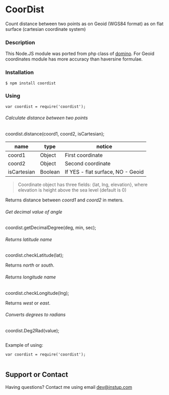 # CoorDist
Count distance between two points as on Geoid (WGS84 format) as on flat surface (cartesian coordinate system)

### Description
This Node.JS module was ported from php class of [domino](http://phpclub.ru/talk/threads/%D1%80%D0%B0%D1%81%D1%81%D1%82%D0%BE%D1%8F%D0%BD%D0%B8%D0%B5-%D0%BC%D0%B5%D0%B6%D0%B4%D1%83-%D0%B4%D0%B2%D1%83%D0%BC%D1%8F-%D1%82%D0%BE%D1%87%D0%BA%D0%B0%D0%BC%D0%B8-%D0%B7%D0%B5%D0%BC%D0%BB%D0%B8-%D0%B2-gps-%D0%BA%D0%BE%D0%BE%D1%80%D0%B4%D0%B8%D0%BD%D0%B0%D1%82%D0%B0%D1%85-%D1%81%D1%82%D0%B0%D0%BD%D0%B4%D0%B0%D1%80%D1%82%D0%B0-wgs84.54170/). For Geoid coordinates module has more accuracy than haversine formulae.

### Installation
```
$ npm install coordist
```

### Using

```
var coordist = require('coordist');
```
###### Calculate distance between two points
coordist.distance(coord1, coord2, isCartesian);

|name|type|notice|
|----|------|------|
|coord1|Object|First coordinate|
|coord2|Object|Second coordinate|
|isCartesian|Boolean|If YES - flat surface, NO - Geoid|

> Coordinate object has three fields:
> {lat, lng, elevation}, where elevation is height above the sea level (default is 0)

Returns distance between *coord1* and *coord2* in meters.

###### Get decimal value of angle
coordist.getDecimalDegree(deg, min, sec);

###### Returns latitude name
coordist.checkLatitude(lat);

Returns *north* or *south*.

###### Returns longitude name
coordist.checkLongitude(lng);

Returns *west* or *east*.

###### Converts degrees to radians
coordist.Deg2Rad(value);

```

```

Example of using:

```
var coordist = require('coordist');


```

## Support or Contact
Having questions? Contact me using email dev@instup.com
